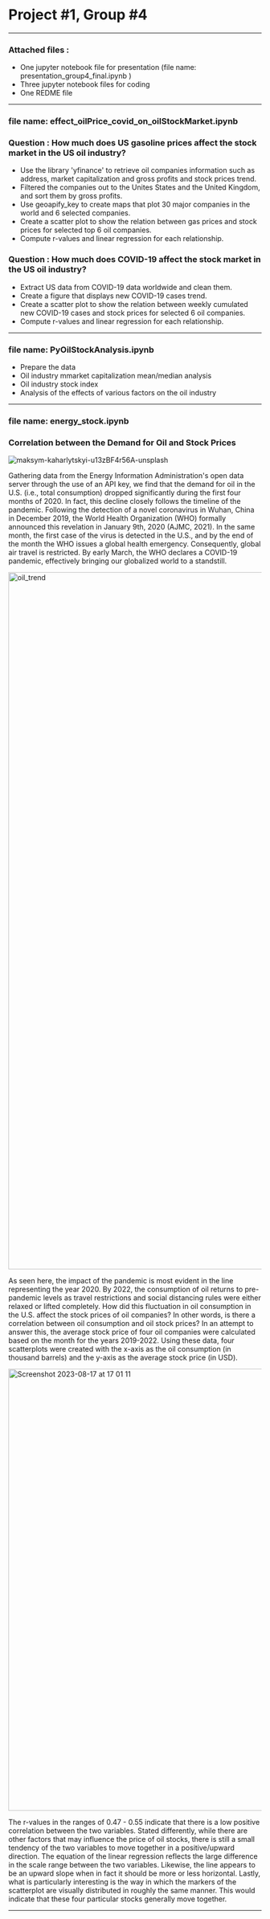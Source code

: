 # Project #1, Group #4
---
### Attached files :
* One jupyter notebook file for presentation (file name: presentation_group4_final.ipynb )
* Three jupyter notebook files for coding
* One REDME file
---
### file name: effect_oilPrice_covid_on_oilStockMarket.ipynb
### Question : How much does US gasoline prices affect the stock market in the US oil industry?
* Use the library 'yfinance' to retrieve oil companies information such as address, market capitalization and gross profits and stock prices trend.
* Filtered  the companies out to the Unites States and the United Kingdom, and sort them by gross profits.
* Use geoapify_key to create maps that plot 30 major companies in the world and 6 selected companies.
* Create a scatter plot to show the relation between gas prices and stock prices for selected top 6 oil companies.
* Compute r-values and linear regression for each relationship.

### Question : How much does COVID-19 affect the stock market in the US oil industry?
* Extract US data from COVID-19 data worldwide and clean them. 
* Create a figure that displays new COVID-19 cases trend.
* Create a scatter plot to show the relation between weekly cumulated new COVID-19 cases and stock prices for selected 6 oil companies.
* Compute r-values and linear regression for each relationship.
----
### file name: PyOilStockAnalysis.ipynb
* Prepare the data
* Oil industry mmarket capitalization mean/median analysis
* Oil industry stock index
* Analysis of the effects of various factors on the oil industry
---- 
### file name: energy_stock.ipynb
### Correlation between the Demand for Oil and Stock Prices
![maksym-kaharlytskyi-u13zBF4r56A-unsplash](https://github.com/SIWhang213/Project-1-group-4/assets/137141385/500f11cf-8bc1-478b-837d-383e914413e9)

Gathering data from the Energy Information Administration's open data server through the use of an API key, we find that the demand for oil in the U.S. (i.e., total consumption) dropped significantly during the first four months of 2020. In fact, this decline closely follows the timeline of the pandemic. Following the detection of a novel coronavirus in Wuhan, China in December 2019, the World Health Organization (WHO) formally announced this revelation in January 9th, 2020 (AJMC, 2021). In the same month, the first case of the virus is detected in the U.S., and by the end of the month the WHO issues a global health emergency. Consequently, global air travel is restricted. By early March, the WHO declares a COVID-19 pandemic, effectively bringing our globalized world to a standstill. 

<img width="1388" alt="oil_trend" src="https://github.com/SIWhang213/Project-1-group-4/assets/137141385/322298b7-e501-4008-8f44-4d7d3e56e821">

As seen here, the impact of the pandemic is most evident in the line representing the year 2020. By 2022, the consumption of oil returns to pre-pandemic levels as travel restrictions and social distancing rules were either relaxed or lifted completely. How did this fluctuation in oil consumption in the U.S. affect the stock prices of oil companies? In other words, is there a correlation between oil consumption and oil stock prices? In an attempt to answer this, the average stock price of four oil companies were calculated based on the month for the years 2019-2022. Using these data, four scatterplots were created with the x-axis as the oil consumption (in thousand barrels) and the y-axis as the average stock price (in USD). 

<img width="880" alt="Screenshot 2023-08-17 at 17 01 11" src="https://github.com/SIWhang213/Project-1-group-4/assets/137141385/4adf064a-754f-43e9-89b5-61ee17a9e16f">

The r-values in the ranges of 0.47 - 0.55 indicate that there is a low positive correlation between the two variables. Stated differently, while there are other factors that may influence the price of oil stocks, there is still a small tendency of the two variables to move together in a positive/upward direction. The equation of the linear regression reflects the large difference in the scale range between the two variables. Likewise, the line appears to be an upward slope when in fact it should be more or less horizontal. Lastly, what is particularly interesting is the way in which the markers of the scatterplot are visually distributed in roughly the same manner. This would indicate that these four particular stocks generally move together. 

---


